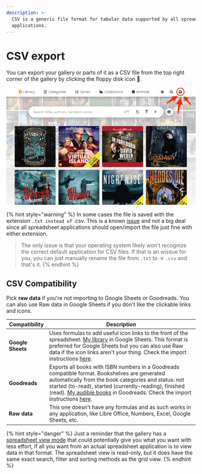 ```yaml
---
description: >-
  CSV is a generic file format for tabular data supported by all spreadsheet
  applications.
---
```


# CSV export

You can export your gallery or parts of it as a CSV file from the top right corner of the gallery by clicking the floppy disk icon 💾.

![](<../../.gitbook/assets/Saving gallery locally.jpg>)

{% hint style="warning" %}
In some cases the file is saved with the extension `.txt instead of` .csv. This is a known [issue](https://github.com/joonaspaakko/audible-library-extractor/issues/55) and not a big deal since all spreadsheet applications should open/import the file just fine with either extension.&#x20;

> The only issue is that your operating system likely won't recognize the correct default application for CSV files. If that is an wissue for you, you can just manually rename the file  from `.txt` to → `.csv` and that's it.
{% endhint %}

## CSV Compatibility

Pick **raw data** if you're not importing to Google Sheets or Goodreads. You can also use Raw data in Google Sheets if you don't like the clickable links and icons.

| Compatibility      | Description                                                                                                                                                                                                                                                                                                                                                                                                 |
| ------------------ | ----------------------------------------------------------------------------------------------------------------------------------------------------------------------------------------------------------------------------------------------------------------------------------------------------------------------------------------------------------------------------------------------------------- |
| **Google Sheets**  | Uses formulas to add useful icon links to the front of the spreadsheet. [My library](https://docs.google.com/spreadsheets/d/1clOlIEPB\_7Ukrq4Don-ANQg201iwRGy8EYFPvQM7DJA/edit?usp=sharing) in Google Sheets. This format is preferred for Google Sheets but you can also use Raw data if the icon links aren't your thing. Check the import instructions [here](google-sheets-import.md).                  |
| **Goodreads**      | Exports all books with ISBN numbers in a Goodreads compatible format. Bookshelves are generated automatically from the book categories and status: not started (to-read), started (currently-reading), finished (read). [My audible books](https://www.goodreads.com/review/list/105056505-joonas?ref=nav\_mybooks\&shelf=audible) in Goodreads. Check the import instructions [here](goodreads-import.md). |
| **Raw data**       | This one doesn't have any formulas and as such works in any application, like Libre Office, Numbers, Excel, Google Sheets, etc.                                                                                                                                                                                                                                                                             |

{% hint style="danger" %}
Just a reminder that the gallery has a [spreadsheet view mode](../spreadsheet-view.md) that could potentially give you what you want with less effort, if all you want from an actual spreadsheet application is to view  data in that format. The spreadsheet view is read-only, but it does have the same exact search, filter and sorting methods as the grid view.
{% endhint %}
